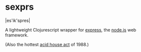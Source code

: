 # sexprs
|es'ik'spres|

A lightweight Clojurescript wrapper for [express](http://expressjs.com/),
the [node.js](http://nodejs.org/) web framework.

(Also the hottest [acid house act](http://www.youtube.com/watch?v=NGbUOlTLzqk)
of 1988.)
